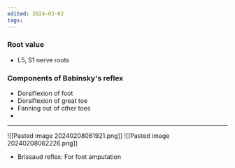 ```yaml
---
edited: 2024-03-02
tags:
---
```

### Root value
- L5, S1 nerve roots
### Components of Babinsky's reflex
- Dorsiflexion of foot
- Dorsiflexion of great toe
- Fanning out of other toes
- 
---



![[Pasted image 20240208061921.png]]
![[Pasted image 20240208062226.png]]
- Brissaud reflex: For foot amputation